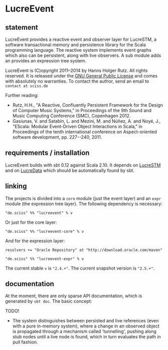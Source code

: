 # LucreEvent

## statement

LucreEvent provides a reactive event and observer layer for LucreSTM, a software transactional memory and persistence library for the Scala programming language. The reactive system implements event graphs which also can be persistent, along with live observers. A sub module adds an provides an expression tree system.

LucreEvent is (C)opyright 2011&ndash;2014 by Hanns Holger Rutz. All rights reserved. It is released under the [GNU General Public License](https://raw.github.com/Sciss/LucreEvent/master/licenses/LucreEvent-License.txt) and comes with absolutely no warranties. To contact the author, send an email to `contact at sciss.de`

Further reading:

 - Rutz, H.H., "A Reactive, Confluently Persistent Framework for the Design of Computer Music Systems," in Proceedings of the 9th Sound and Music Computing Conference (SMC), Copenhagen 2012.
 - Gasiunas, V. and Satabin, L. and Mezini, M. and Núñez, A. and Noyé, J., "EScala: Modular Event-Driven Object Interactions in Scala," in Proceedings of the tenth international conference on Aspect-oriented software development, pp. 227--240, 2011.

## requirements / installation

LucreEvent builds with sbt 0.12 against Scala 2.10. It depends on [LucreSTM](https://github.com/Sciss/LucreSTM) and on [LucreData](https://github.com/Sciss/LucreData) which should be automatically found by sbt.

## linking

The projects is divided into a `core` module (just the event layer) and an `expr` module (the expression tree layer). The following dependency is necessary:

    "de.sciss" %% "lucreevent" % v

Or just for the core layer:

    "de.sciss" %% "lucreevent-core" % v

And for the expression layer:

    resolvers += "Oracle Repository" at "http://download.oracle.com/maven"

    "de.sciss" %% "lucreevent-expr" % v

The current stable `v` is `"2.4.+"`. The current snapshot version is `"2.5.+"`.

## documentation

At the moment, there are only sparse API documentation, which is generated by `sbt doc`. The basic concept:

TODO!

 - The system distinguishes between persisted and live references (even with a pure in-memory system), where a change in an observed object is propagated through a mechanism called 'tunnelling', pushing along stub nodes until a live node is found, which in turn evaluates the path in pull fashion.
